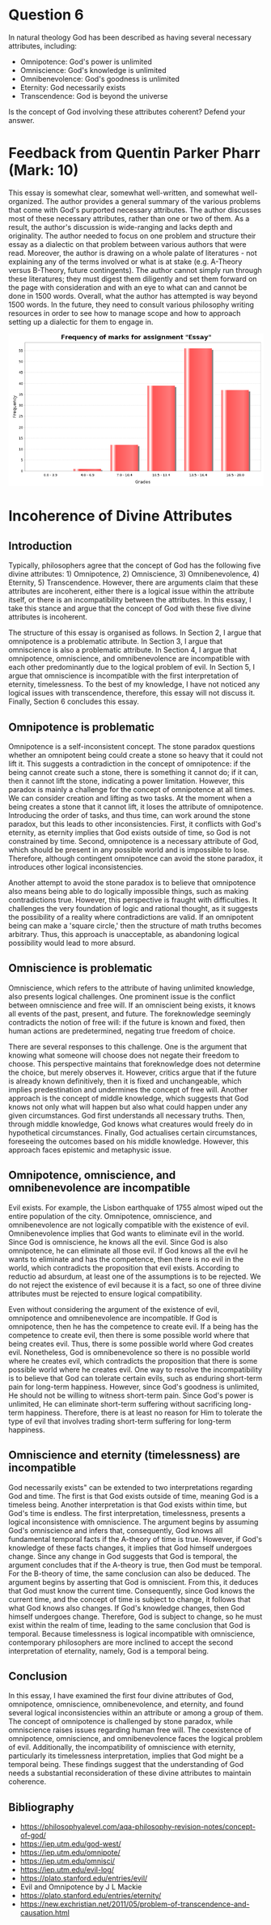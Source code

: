 # Question 6

In natural theology God has been described as having several necessary attributes, including:
- Omnipotence: God's power is unlimited
- Omniscience: God's knowledge is unlimited
- Omnibenevolence: God's goodness is unlimited
- Eternity: God necessarily exists
- Transcendence: God is beyond the universe

Is the concept of God involving these attributes coherent? Defend your answer.

# Feedback from Quentin Parker Pharr (Mark: 10)

This essay is somewhat clear, somewhat well-written, and somewhat well-organized. The author provides a general summary of the various problems that come with God's purported necessary attributes. The author discusses most of these necessary attributes, rather than one or two of them. As a result, the author's discussion is wide-ranging and lacks depth and originality. The author needed to focus on one problem and structure their essay as a dialectic on that problem between various authors that were read. Moreover, the author is drawing on a whole palate of literatures - not explaining any of the terms involved or what is at stake (e.g. A-Theory versus B-Theory, future contingents). The author cannot simply run through these literatures; they must digest them diligently and set them forward on the page with consideration and with an eye to what can and cannot be done in 1500 words. Overall, what the author has attempted is way beyond 1500 words. In the future, they need to consult various philosophy writing resources in order to see how to manage scope and how to approach setting up a dialectic for them to engage in.

![Frequency of Marks](./mark-freq/essay.png)

# Incoherence of Divine Attributes

## Introduction

Typically, philosophers agree that the concept of God has the following five divine attributes: 1) Omnipotence, 2) Omniscience, 3) Omnibenevolence, 4) Eternity, 5) Transcendence. However, there are arguments claim that these attributes are incoherent, either there is a logical issue within the attribute itself, or there is an incompatibility between the attributes. In this essay, I take this stance and argue that the concept of God with these five divine attributes is incoherent.

The structure of this essay is organised as follows. In Section 2, I argue that omnipotence is a problematic attribute. In Section 3, I argue that omniscience is also a problematic attribute. In Section 4, I argue that omnipotence, omniscience, and omnibenevolence are incompatible with each other predominantly due to the logical problem of evil. In Section 5, I argue that omniscience is incompatible with the first interpretation of eternity, timelessness. To the best of my knowledge, I have not noticed any logical issues with transcendence, therefore, this essay will not discuss it. Finally, Section 6 concludes this essay.

## Omnipotence is problematic

Omnipotence is a self-inconsistent concept. The stone paradox questions whether an omnipotent being could create a stone so heavy that it could not lift it. This suggests a contradiction in the concept of omnipotence: if the being cannot create such a stone, there is something it cannot do; if it can, then it cannot lift the stone, indicating a power limitation. However, this paradox is mainly a challenge for the concept of omnipotence at all times. We can consider creation and lifting as two tasks. At the moment when a being creates a stone that it cannot lift, it loses the attribute of omnipotence. Introducing the order of tasks, and thus time, can work around the stone paradox, but this leads to other inconsistencies. First, it conflicts with God's eternity, as eternity implies that God exists outside of time, so God is not constrained by time. Second, omnipotence is a necessary attribute of God, which should be present in any possible world and is impossible to lose. Therefore, although contingent omnipotence can avoid the stone paradox, it introduces other logical inconsistencies.

Another attempt to avoid the stone paradox is to believe that omnipotence also means being able to do logically impossible things, such as making contradictions true. However, this perspective is fraught with difficulties. It challenges the very foundation of logic and rational thought, as it suggests the possibility of a reality where contradictions are valid. If an omnipotent being can make a 'square circle,' then the structure of math truths becomes arbitrary. Thus, this approach is unacceptable, as abandoning logical possibility would lead to more absurd.

## Omniscience is problematic

Omniscience, which refers to the attribute of having unlimited knowledge, also presents logical challenges. One prominent issue is the conflict between omniscience and free will. If an omniscient being exists, it knows all events of the past, present, and future. The foreknowledge seemingly contradicts the notion of free will: if the future is known and fixed, then human actions are predetermined, negating true freedom of choice.

There are several responses to this challenge. One is the argument that knowing what someone will choose does not negate their freedom to choose. This perspective maintains that foreknowledge does not determine the choice, but merely observes it. However, critics argue that if the future is already known definitively, then it is fixed and unchangeable, which implies predestination and undermines the concept of free will. Another approach is the concept of middle knowledge, which suggests that God knows not only what will happen but also what could happen under any given circumstances. God first understands all necessary truths. Then, through middle knowledge, God knows what creatures would freely do in hypothetical circumstances. Finally, God actualises certain circumstances, foreseeing the outcomes based on his middle knowledge. However, this approach faces epistemic and metaphysic issue.

## Omnipotence, omniscience, and omnibenevolence are incompatible

Evil exists. For example, the Lisbon earthquake of 1755 almost wiped out the entire population of the city. Omnipotence, omniscience, and omnibenevolence are not logically compatible with the existence of evil. Omnibenevolence implies that God wants to eliminate evil in the world. Since God is omniscience, he knows all the evil. Since God is also omnipotence, he can eliminate all those evil. If God knows all the evil he wants to eliminate and has the competence, then there is no evil in the world, which contradicts the proposition that evil exists. According to reductio ad absurdum, at least one of the assumptions is to be rejected. We do not reject the existence of evil because it is a fact, so one of three divine attributes must be rejected to ensure logical compatibility.

Even without considering the argument of the existence of evil, omnipotence and omnibenevolence are incompatible. If God is omnipotence, then he has the competence to create evil. If a being has the competence to create evil, then there is some possible world where that being creates evil. Thus, there is some possible world where God creates evil. Nonetheless, God is omnibenevolence so there is no possible world where he creates evil, which contradicts the proposition that there is some possible world where he creates evil. One way to resolve the incompatibility is to believe that God can tolerate certain evils, such as enduring short-term pain for long-term happiness. However, since God's goodness is unlimited, He should not be willing to witness short-term pain. Since God's power is unlimited, He can eliminate short-term suffering without sacrificing long-term happiness. Therefore, there is at least no reason for Him to tolerate the type of evil that involves trading short-term suffering for long-term happiness.

## Omniscience and eternity (timelessness) are incompatible

God necessarily exists" can be extended to two interpretations regarding God and time. The first is that God exists outside of time, meaning God is a timeless being. Another interpretation is that God exists within time, but God's time is endless. The first interpretation, timelessness, presents a logical inconsistence with omniscience. The argument begins by assuming God's omniscience and infers that, consequently, God knows all fundamental temporal facts if the A-theory of time is true. However, if God's knowledge of these facts changes, it implies that God himself undergoes change. Since any change in God suggests that God is temporal, the argument concludes that if the A-theory is true, then God must be temporal. For the B-theory of time, the same conclusion can also be deduced. The argument begins by asserting that God is omniscient. From this, it deduces that God must know the current time. Consequently, since God knows the current time, and the concept of time is subject to change, it follows that what God knows also changes. If God's knowledge changes, then God himself undergoes change. Therefore, God is subject to change, so he must exist within the realm of time, leading to the same conclusion that God is temporal. Because timelessness is logical incompatible with omniscience, contemporary philosophers are more inclined to accept the second interpretation of eternality, namely, God is a temporal being.

## Conclusion

In this essay, I have examined the first four divine attributes of God, omnipotence, omniscience, omnibenevolence, and eternity, and found several logical inconsistencies within an attribute or among a group of them. The concept of omnipotence is challenged by stone paradox, while omniscience raises issues regarding human free will. The coexistence of omnipotence, omniscience, and omnibenevolence faces the logical problem of evil. Additionally, the incompatibility of omniscience with eternity, particularly its timelessness interpretation, implies that God might be a temporal being. These findings suggest that the understanding of God needs a substantial reconsideration of these divine attributes to maintain coherence.

## Bibliography

- https://philosophyalevel.com/aqa-philosophy-revision-notes/concept-of-god/
- https://iep.utm.edu/god-west/
- https://iep.utm.edu/omnipote/
- https://iep.utm.edu/omnisci/
- https://iep.utm.edu/evil-log/
- https://plato.stanford.edu/entries/evil/
- Evil and Omnipotence by J L Mackie
- https://plato.stanford.edu/entries/eternity/
- https://new.exchristian.net/2011/05/problem-of-transcendence-and-causation.html
